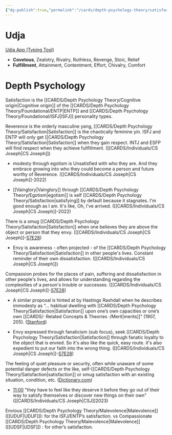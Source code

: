 ```yaml
---
{"dg-publish":true,"permalink":"/cards/depth-psychology-theory/satisfaction/","created":"2022-12-31T17:40:38.411+01:00","updated":"2023-05-03T23:12:02.400+02:00"}
---
```


# Udja
[Udja App (Typing Tool)](https://www.udja.app/#/)
- **Covetous**, Zealotry, Rivalry, Ruthless, Revenge, Stoic, Relief
- **Fulfillment**, Attainment, Contentment, Effort, Chivalry, Comfort

# Depth Psychology

Satisfaction is the [[CARDS/Depth Psychology Theory/Cognitive origin\|Cognitive origin]] of the [[CARDS/Depth Psychology Theory/Foundational/ENTP\|ENTP]] and [[CARDS/Depth Psychology Theory/Foundational/ISFJ\|ISFJ]] personality types. 


<div class="transclusion internal-embed is-loaded"><div class="markdown-embed">



Reverence is the orderly masculine yang, [[CARDS/Depth Psychology Theory/Satisfaction\|Satisfaction]] is the chaotically feminine yin. ISFJ and ENTP will only get [[CARDS/Depth Psychology Theory/Satisfaction\|Satisfaction]] when they gain respect. INTJ and ESFP will find respect when they achieve fullfillment. ([[CARDS/Individuals/CS Joseph\|CS Joseph]]) 

</div></div>


<div class="transclusion internal-embed is-loaded"><div class="markdown-embed">



- modesty through egotism is Unsatisfied with who they are. And they embrace growing into who they could become a person and future worthy of Reverence. ([[CARDS/Individuals/CS Joseph\|CS Joseph]]-2022) 

</div></div>


<div class="transclusion internal-embed is-loaded"><div class="markdown-embed">



- [[Vainglory\|Vainglory]] through [[CARDS/Depth Psychology Theory/Egotism\|egotism]] is self [[CARDS/Depth Psychology Theory/Satisfaction\|satisfying]] by default because it stagnates. I'm good enough as I am. It's like, Oh, I've arrived.  ([[CARDS/Individuals/CS Joseph\|CS Joseph]]-2022)
   

</div></div>


<div class="transclusion internal-embed is-loaded"><div class="markdown-embed">



There is a smug [[CARDS/Depth Psychology Theory/Satisfaction\|Satisfaction]] when one believes they are above the object or person that they envy. ([[CARDS/Individuals/CS Joseph\|CS Joseph]]-[S7E28](https://offers.csjoseph.life/portal)) 

</div></div>


<div class="transclusion internal-embed is-loaded"><div class="markdown-embed">



- Envy is awareness - often projected - of the [[CARDS/Depth Psychology Theory/Satisfaction\|Satisfaction]] in other people's lives. Constant reminder of their own dissatisfaction. ([[CARDS/Individuals/CS Joseph\|CS Joseph]])  

</div></div>


<div class="transclusion internal-embed is-loaded"><div class="markdown-embed">



Compassion probes for the places of pain, suffering and dissatisfaction in other people's lives, and allows for understanding regarding the complexities of a person's trouble or successes. ([[CARDS/Individuals/CS Joseph\|CS Joseph]]-[S7E28](https://offers.csjoseph.life/portal)) 

</div></div>



<div class="transclusion internal-embed is-loaded"><div class="markdown-embed">



- A similar proposal is hinted at by Hastings Rashdall when he describes immodesty as “… habitual dwelling with [[CARDS/Depth Psychology Theory/Satisfaction\|Satisfaction]] upon one’s own capacities or one’s own [[CARDS/· Related Concepts & Theories ·/Merit\|merits]]” (1907, 205). ([Stanford](https://plato.stanford.edu/entries/modesty-humility/)) 

</div></div>


<div class="transclusion internal-embed is-loaded"><div class="markdown-embed">



- Envy expressed through fanaticism (sub focus), seek [[CARDS/Depth Psychology Theory/Satisfaction\|Satisfaction]] through fanatic loyalty to the object that is envied. So it's also like the quick, easy route. it's also expedient to put our faith into the wrong thing. ([[CARDS/Individuals/CS Joseph\|CS Joseph]]-[S7E28](https://offers.csjoseph.life/portal)) 

</div></div>


<div class="transclusion internal-embed is-loaded"><div class="markdown-embed">



The feeling of quiet pleasure or security, often while unaware of some potential danger defects or the like, self-[[CARDS/Depth Psychology Theory/Satisfaction\|satisfaction]] or smug satisfaction with an existing situation, condition, etc. ([Dictionary.com](https://www.dictionary.com/browse/complacency)) 

</div></div>


<div class="transclusion internal-embed is-loaded"><div class="markdown-embed">



- [11:00](https://www.youtube.com/watch?v=keNewFwXxM8&t=660s) "they have to feel like they deserve it before they go out of their way to satisfy themselves or discover new things on their own" ([[CARDS/Individuals/CS Joseph\|CSJ]]2023) 

</div></div>


Envious [[CARDS/Depth Psychology Theory/Malevolence\|Malevolence]] ([[UDUF\|UDUF]]): for the ISFJ/ENTP’s satisfaction. 
vs 
Compassionate [[CARDS/Depth Psychology Theory/Malevolence\|Malevolence]] ([[UDSF\|UDSF]]) : for other’s satisfaction. 

